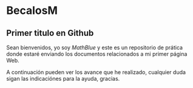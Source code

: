 # BecalosM
## Primer titulo en Github 
Sean bienvenidos, yo soy *MathBlue* y este es un repositorio de prática donde estaré enviando los documentos relacionados a mi primer página Web.

A continuación pueden ver los avance que he realizado, cualquier duda sigan las indicaciónes para la ayuda, gracias. 
